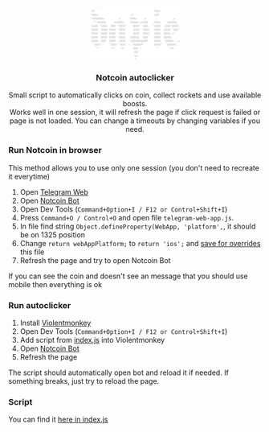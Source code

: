 <p align="center">
    <picture align="center">
        <img width="180" height="104" src="logo.png">
    </picture><h3 align="center">Notcoin autoclicker</h3>
</p>
<p align="center">
    Small script to automatically clicks on coin, collect rockets and use available boosts.
    <br/>Works well in one session, it will refresh the page if click request is failed or page is not loaded. You can change a timeouts by changing variables if you need.
</p>

### Run Notcoin in browser

This method allows you to use only one session (you don't need to recreate it everytime)

1. Open [Telegram Web](https://web.telegram.org)
2. Open [Notcoin Bot](https://web.telegram.org/k/#@notcoin_bot)
3. Open Dev Tools (`Command+Option+I / F12 or Control+Shift+I`)
4. Press `Command+O / Control+O` and open file `telegram-web-app.js`.
5. In file find string `Object.defineProperty(WebApp, 'platform',`, it should be on 1325 position
6. Change `return webAppPlatform;` to `return 'ios';` and [save for overrides](https://senuravihanjayadeva.medium.com/local-overrides-in-chrome-devtools-f4a148de30c2#:~:text=Locate%20the%20file%20you%20want,overrides%E2%80%9D%20from%20the%20context%20menu.) this file
7. Refresh the page and try to open Notcoin Bot

If you can see the coin and doesn't see an message that you should use mobile then everything is ok

### Run autoclicker

1. Install [Violentmonkey](https://violentmonkey.github.io/)
2. Open Dev Tools (`Command+Option+I / F12 or Control+Shift+I`)
3. Add script from [index.js](https://github.com/dapie/notcoin-bot/blob/main/index.js) into Violentmonkey
4. Open [Notcoin Bot](https://web.telegram.org/k/#@notcoin_bot)
5. Refresh the page

The script should automatically open bot and reload it if needed. If something breaks, just try to reload the page.

### Script

You can find it [here in index.js](https://github.com/dapie/notcoin-bot/blob/main/index.js)
